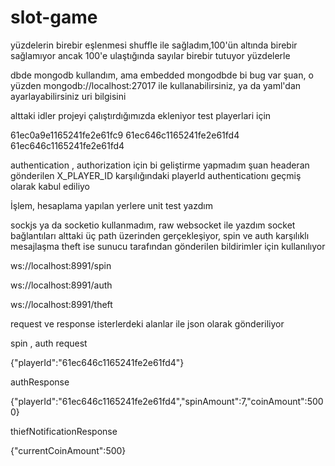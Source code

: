 # slot-game

yüzdelerin birebir eşlenmesi shuffle ile sağladım,100'ün altında birebir sağlamıyor ancak 100'e ulaştığında sayılar birebir tutuyor yüzdelerle



dbde mongodb kullandım, ama embedded mongodbde bi bug var şuan, o yüzden mongodb://localhost:27017 ile kullanabilirsiniz, ya da yaml'dan ayarlayabilirsiniz uri bilgisini



alttaki idler projeyi çalıştırdığımızda ekleniyor test playerlari için 

61ec0a9e1165241fe2e61fc9
61ec646c1165241fe2e61fd4
61ec646c1165241fe2e61fd4




authentication , authorization için bi geliştirme yapmadım şuan headeran gönderilen X_PLAYER_ID karşılığındaki playerId authenticationı geçmiş olarak kabul ediliyo



İşlem, hesaplama yapılan yerlere unit test yazdım




sockjs ya da socketio kullanmadım, raw websocket ile yazdım
socket bağlantıları alttaki üç path üzerinden gerçekleşiyor, spin ve auth karşılıklı mesajlaşma theft ise sunucu tarafından gönderilen bildirimler için kullanılıyor

ws://localhost:8991/spin 

ws://localhost:8991/auth

ws://localhost:8991/theft




request ve response isterlerdeki alanlar ile json olarak gönderiliyor

spin , auth request

{"playerId":"61ec646c1165241fe2e61fd4"}

authResponse

{"playerId":"61ec646c1165241fe2e61fd4","spinAmount":7,"coinAmount":5000}

thiefNotificationResponse

{"currentCoinAmount":500}
